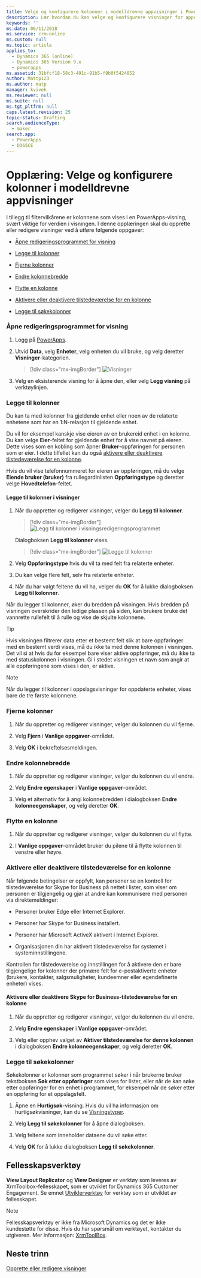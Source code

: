 ```yaml
---
title: Velge og konfigurere kolonner i modelldrevne appvisninger i PowerApps | MicrosoftDocs
description: Lær hvordan du kan velge og konfigurere visninger for appen
keywords: ''
ms.date: 06/11/2018
ms.service: crm-online
ms.custom: null
ms.topic: article
applies_to:
  - Dynamics 365 (online)
  - Dynamics 365 Version 9.x
  - powerapps
ms.assetid: 31bfcf18-58c3-491c-91b5-f9b0f5424852
author: Mattp123
ms.author: matp
manager: kvivek
ms.reviewer: null
ms.suite: null
ms.tgt_pltfrm: null
caps.latest.revision: 25
topic-status: Drafting
search.audienceType:
  - maker
search.app:
  - PowerApps
  - D365CE
---
```


# <a name="tutorial-choose-and-configure-columns-in-model-driven-app-views"></a>Opplæring: Velge og konfigurere kolonner i modelldrevne appvisninger

<a name="BKMK_ChooseAndConfigureColumns"></a>   

 I tillegg til filtervilkårene er kolonnene som vises i en PowerApps-visning, svært viktige for verdien i visningen. I denne opplæringen skal du opprette eller redigere visninger ved å utføre følgende oppgaver:  

-   [Åpne redigeringsprogrammet for visning](choose-and-configure-columns.md#open-the-view-editor)  
   
-   [Legge til kolonner](choose-and-configure-columns.md#BKMK_AddColumns)  
  
-   [Fjerne kolonner](choose-and-configure-columns.md#BKMK_RemoveColumns)  
  
-   [Endre kolonnebredde](choose-and-configure-columns.md#BKMK_ChangeColumnWidth)  
  
-   [Flytte en kolonne](choose-and-configure-columns.md#BKMK_MoveAColumns)  
  
-   [Aktivere eller deaktivere tilstedeværelse for en kolonne](choose-and-configure-columns.md#BKMK_EnableOrDisablePresence)  
  
-   [Legge til søkekolonner](choose-and-configure-columns.md#BKMK_AddFindColumns)  

### <a name="open-the-view-editor"></a>Åpne redigeringsprogrammet for visning

1.  Logg på [PowerApps](https://web.powerapps.com/?utm_source=padocs&utm_medium=linkinadoc&utm_campaign=referralsfromdoc).  

2.  Utvid **Data**, velg **Enheter**, velg enheten du vil bruke, og velg deretter **Visninger**-kategorien. 

    > [!div class="mx-imgBorder"] 
    > ![Visninger](media/available-views.png)

3. Velg en eksisterende visning for å åpne den, eller velg **Legg visning** på verktøylinjen. 

<a name="BKMK_AddColumns"></a>   
### <a name="add-columns"></a>Legge til kolonner  
 Du kan ta med kolonner fra gjeldende enhet eller noen av de relaterte enhetene som har en 1:N-relasjon til gjeldende enhet.  
  
 Du vil for eksempel kanskje vise eieren av en brukereid enhet i en kolonne. Du kan velge **Eier**-feltet for gjeldende enhet for å vise navnet på eieren. Dette vises som en kobling som åpner **Bruker**-oppføringen for personen som er eier. I dette tilfellet kan du også [aktivere eller deaktivere tilstedeværelse for en kolonne](choose-and-configure-columns.md#BKMK_EnableOrDisablePresence).  
  
 Hvis du vil vise telefonnummeret for eieren av oppføringen, må du velge **Eiende bruker (bruker)** fra rullegardinlisten **Oppføringstype** og deretter velge **Hovedtelefon**-feltet.  
  
#### <a name="add-columns-to-views"></a>Legge til kolonner i visninger  
  
1.  Når du oppretter og redigerer visninger, velger du **Legg til kolonner**. 

    > [!div class="mx-imgBorder"] 
    > ![Legg til kolonner i visningsredigeringsprogrammet](media/view-editor.png)

    Dialogboksen **Legg til kolonner** vises.

    > [!div class="mx-imgBorder"] 
    > ![Legge til kolonner](media/add-columns.png)
  
2.  Velg **Oppføringstype** hvis du vil ta med felt fra relaterte enheter.  
  
3.  Du kan velge flere felt, selv fra relaterte enheter.  
  
4.  Når du har valgt feltene du vil ha, velger du **OK** for å lukke dialogboksen **Legg til kolonner**.  
  
 Når du legger til kolonner, øker du bredden på visningen. Hvis bredden på visningen overskrider den ledige plassen på siden, kan brukere bruke det vannrette rullefelt til å rulle og vise de skjulte kolonnene.  
  
> [!TIP]
>  Hvis visningen filtrerer data etter et bestemt felt slik at bare oppføringer med en bestemt verdi vises, må du ikke ta med denne kolonnen i visningen. Det vil si at hvis du for eksempel bare viser aktive oppføringer, må du ikke ta med statuskolonnen i visningen. Gi i stedet visningen et navn som angir at alle oppføringene som vises i den, er aktive.  
  
> [!NOTE]
>  Når du legger til kolonner i oppslagsvisninger for oppdaterte enheter, vises bare de tre første kolonnene.  
  
<a name="BKMK_RemoveColumns"></a>   
### <a name="remove-columns"></a>Fjerne kolonner  
  
1.  Når du oppretter og redigerer visninger, velger du kolonnen du vil fjerne.  
  
2.  Velg **Fjern** i **Vanlige oppgaver**-området.  
  
3.  Velg **OK** i bekreftelsesmeldingen.  
  
<a name="BKMK_ChangeColumnWidth"></a>   
### <a name="change-column-width"></a>Endre kolonnebredde  
  
1.  Når du oppretter og redigerer visninger, velger du kolonnen du vil endre.  
  
2.  Velg **Endre egenskaper** i **Vanlige oppgaver**-området.  
  
3.  Velg et alternativ for å angi kolonnebredden i dialogboksen **Endre kolonneegenskaper**, og velg deretter **OK**.  
  
<a name="BKMK_MoveAColumns"></a>   
### <a name="move-a-column"></a>Flytte en kolonne  
  
1.  Når du oppretter og redigerer visninger, velger du kolonnen du vil flytte.  
  
2.  I **Vanlige oppgaver**-området bruker du pilene til å flytte kolonnen til venstre eller høyre.  
  
<a name="BKMK_EnableOrDisablePresence"></a>   
### <a name="enable-or-disable-presence-for-a-column"></a>Aktivere eller deaktivere tilstedeværelse for en kolonne  
 Når følgende betingelser er oppfylt, kan personer se en kontroll for tilstedeværelse for Skype for Business på nettet i lister, som viser om personen er tilgjengelig og gjør at andre kan kommunisere med personen via direktemeldinger:  
  
-   Personer bruker Edge eller Internet Explorer.  
  
-   Personer har Skype for Business installert.  
  
-   Personer har Microsoft ActiveX aktivert i Internet Explorer.  
  
-   Organisasjonen din har aktivert tilstedeværelse for systemet i systeminnstillingene.  
  
 Kontrollen for tilstedeværelse og innstillingen for å aktivere den er bare tilgjengelige for kolonner der primære felt for e-postaktiverte enheter (brukere, kontakter, salgsmuligheter, kundeemner eller egendefinerte enheter) vises.  
  
#### <a name="enable-or-disable-skype-for-business-presence-for-a-column"></a>Aktivere eller deaktivere Skype for Business-tilstedeværelse for en kolonne  
  
1.  Når du oppretter og redigerer visninger, velger du kolonnen du vil endre.  
  
2.  Velg **Endre egenskaper** i **Vanlige oppgaver**-området.  
  
3.  Velg eller opphev valget av **Aktiver tilstedeværelse for denne kolonnen** i dialogboksen **Endre kolonneegenskaper**, og velg deretter **OK**.  
  
<a name="BKMK_AddFindColumns"></a>   
### <a name="add-find-columns"></a>Legge til søkekolonner  
 Søkekolonner er kolonner som programmet søker i når brukerne bruker tekstboksen **Søk etter oppføringer** som vises for lister, eller når de kan søke etter oppføringer for en enhet i programmet, for eksempel når de søker etter en oppføring for et oppslagsfelt.  
  
1.  Åpne en **Hurtigsøk**-visning. Hvis du vil ha informasjon om hurtigsøkvisninger, kan du se [Visningstyper](create-edit-views.md#types-of-views).  
  
2.  Velg **Legg til søkekolonner** for å åpne dialogboksen.  
  
3.  Velg feltene som inneholder dataene du vil søke etter.  
  
4.  Velg **OK** for å lukke dialogboksen **Legg til søkekolonner**.  

## <a name="community-tools"></a>Fellesskapsverktøy

**View Layout Replicator** og **View Designer** er verktøy som leveres av XrmToolbox-fellesskapet, som er utviklet for Dynamics 365 Customer Engagement. Se emnet [Utviklerverktøy](https://docs.microsoft.com/dynamics365/customer-engagement/developer/developer-tools) for verktøy som er utviklet av fellesskapet.

> [!NOTE]
> Fellesskapsverktøy er ikke fra Microsoft Dynamics og det er ikke kundestøtte for disse. Hvis du har spørsmål om verktøyet, kontakter du utgiveren. Mer informasjon: [XrmToolBox](https://www.xrmtoolbox.com). 

## <a name="next-steps"></a>Neste trinn
[Opprette eller redigere visninger](create-edit-views.md)
